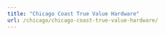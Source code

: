 ```yaml
---
title: "Chicago Coast True Value Hardware"
url: /chicago/chicago-coast-true-value-hardware/
---
```

